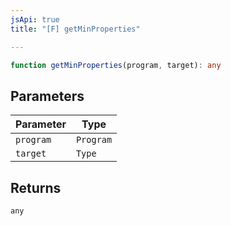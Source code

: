 ```yaml
---
jsApi: true
title: "[F] getMinProperties"

---
```

```ts
function getMinProperties(program, target): any
```

## Parameters

| Parameter | Type |
| ------ | ------ |
| `program` | `Program` |
| `target` | `Type` |

## Returns

`any`
